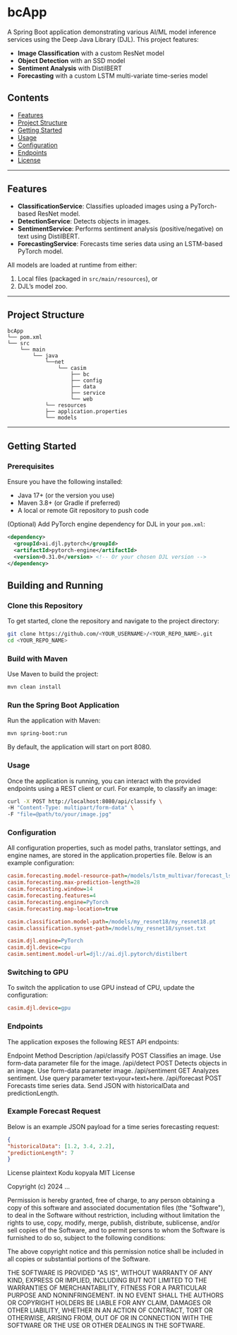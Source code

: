 # bcApp

A Spring Boot application demonstrating various AI/ML model inference services using the Deep Java Library (DJL). This project features:

- **Image Classification** with a custom ResNet model
- **Object Detection** with an SSD model
- **Sentiment Analysis** with DistilBERT
- **Forecasting** with a custom LSTM multi-variate time-series model

## Contents

- [Features](#features)
- [Project Structure](#project-structure)
- [Getting Started](#getting-started)
- [Usage](#usage)
- [Configuration](#configuration)
- [Endpoints](#endpoints)
- [License](#license)

---

## Features

- **ClassificationService**: Classifies uploaded images using a PyTorch-based ResNet model.
- **DetectionService**: Detects objects in images.
- **SentimentService**: Performs sentiment analysis (positive/negative) on text using DistilBERT.
- **ForecastingService**: Forecasts time series data using an LSTM-based PyTorch model.

All models are loaded at runtime from either:
1. Local files (packaged in `src/main/resources`), or
2. DJL’s model zoo.

---

## Project Structure
    bcApp
    └── pom.xml                            
    └── src
        └── main
            └── java
                └──net
                    └── casim
                        ├── bc             
                        ├── config         
                        ├── data           
                        ├── service        
                        └── web            
                └── resources
                ├── application.properties
                └── models               


---

## Getting Started

### Prerequisites

Ensure you have the following installed:
- Java 17+ (or the version you use)
- Maven 3.8+ (or Gradle if preferred)
- A local or remote Git repository to push code

(Optional) Add PyTorch engine dependency for DJL in your `pom.xml`:

```xml
<dependency>
  <groupId>ai.djl.pytorch</groupId>
  <artifactId>pytorch-engine</artifactId>
  <version>0.31.0</version> <!-- Or your chosen DJL version -->
</dependency>
```

## Building and Running

### Clone this Repository

To get started, clone the repository and navigate to the project directory:

```bash
git clone https://github.com/<YOUR_USERNAME>/<YOUR_REPO_NAME>.git
cd <YOUR_REPO_NAME>
```

### Build with Maven

Use Maven to build the project:

```bash
mvn clean install
```

### Run the Spring Boot Application
Run the application with Maven:

```bash
mvn spring-boot:run
```
By default, the application will start on port 8080.

### Usage
Once the application is running, you can interact with the provided endpoints using a REST client or curl. For example, to classify an image:

```bash
curl -X POST http://localhost:8080/api/classify \
-H "Content-Type: multipart/form-data" \
-F "file=@path/to/your/image.jpg"
```
### Configuration
All configuration properties, such as model paths, translator settings, and engine names, are stored in the application.properties file. Below is an example configuration:

```ini
casim.forecasting.model-resource-path=/models/lstm_multivar/forecast_lstm_multivar_ts.pt
casim.forecasting.max-prediction-length=28
casim.forecasting.window=14
casim.forecasting.features=4
casim.forecasting.engine=PyTorch
casim.forecasting.map-location=true

casim.classification.model-path=/models/my_resnet18/my_resnet18.pt
casim.classification.synset-path=/models/my_resnet18/synset.txt

casim.djl.engine=PyTorch
casim.djl.device=cpu
casim.sentiment.model-url=djl://ai.djl.pytorch/distilbert
```

### Switching to GPU
To switch the application to use GPU instead of CPU, update the configuration:

```ini
casim.djl.device=gpu
```

### Endpoints
The application exposes the following REST API endpoints:

Endpoint	Method	Description
/api/classify	POST	Classifies an image. Use form-data parameter file for the image.
/api/detect	POST	Detects objects in an image. Use form-data parameter image.
/api/sentiment	GET	Analyzes sentiment. Use query parameter text=your+text+here.
/api/forecast	POST	Forecasts time series data. Send JSON with historicalData and predictionLength.
### Example Forecast Request
Below is an example JSON payload for a time series forecasting request:

```json
{
"historicalData": [1.2, 3.4, 2.2],
"predictionLength": 7
}
```

License
plaintext
Kodu kopyala
MIT License

Copyright (c) 2024 ...

Permission is hereby granted, free of charge, to any person obtaining a copy
of this software and associated documentation files (the "Software"), to deal
in the Software without restriction, including without limitation the rights
to use, copy, modify, merge, publish, distribute, sublicense, and/or sell
copies of the Software, and to permit persons to whom the Software is
furnished to do so, subject to the following conditions:

The above copyright notice and this permission notice shall be included in all
copies or substantial portions of the Software.

THE SOFTWARE IS PROVIDED "AS IS", WITHOUT WARRANTY OF ANY KIND, EXPRESS OR
IMPLIED, INCLUDING BUT NOT LIMITED TO THE WARRANTIES OF MERCHANTABILITY,
FITNESS FOR A PARTICULAR PURPOSE AND NONINFRINGEMENT. IN NO EVENT SHALL THE
AUTHORS OR COPYRIGHT HOLDERS BE LIABLE FOR ANY CLAIM, DAMAGES OR OTHER
LIABILITY, WHETHER IN AN ACTION OF CONTRACT, TORT OR OTHERWISE, ARISING FROM,
OUT OF OR IN CONNECTION WITH THE SOFTWARE OR THE USE OR OTHER DEALINGS IN THE
SOFTWARE.
